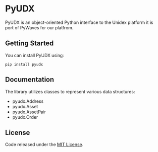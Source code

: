 # PyUDX
PyUDX is an object-oriented Python interface to the Unidex platform it is port of PyWaves for our platfrom.

## Getting Started

You can install PyUDX using:

    pip install pyudx

## Documentation

The library utilizes classes to represent various data structures:

- pyudx.Address
- pyudx.Asset
- pyudx.AssetPair
- pyudx.Order


## License
Code released under the [MIT License](https://github.com/PyWaves/PyWaves/blob/master/LICENSE).